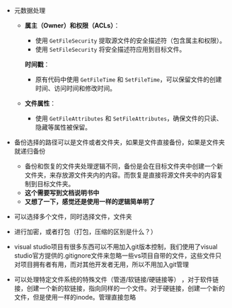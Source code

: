 - 元数据处理

  - **属主（Owner）和权限（ACLs）**：

    - 使用 `GetFileSecurity` 提取源文件的安全描述符（包含属主和权限）。
    - 使用 `SetFileSecurity` 将安全描述符应用到目标文件。

    **时间戳**：

    - 原有代码中使用 `GetFileTime` 和 `SetFileTime`，可以保留文件的创建时间、访问时间和修改时间。

  - **文件属性**：
    - 使用 `GetFileAttributes` 和 `SetFileAttributes`，确保文件的只读、隐藏等属性被保留。
- 备份选择的路径可以是文件或者文件夹，如果是文件直接备份，如果是文件夹就递归备份
  - 备份和恢复的文件夹处理逻辑不同，备份是会在目标文件夹中创建一个新文件夹，来存放源文件夹内的内容。而恢复是直接将源文件夹中的内容复制到目标文件夹。
  - **这个需要写到文档说明书中**
  - **又想了一下，感觉还是使用一样的逻辑简单明了**

- 可以选择多个文件，同时选择文件，文件夹
- 进行加密，或者打包（打包，压缩的区别是什么？）
- visual studio项目有很多东西可以不用加入git版本控制，我们使用了visual studio官方提供的.gitignore文件来忽略一些vs项目自带的文件，这些文件只对项目拥有者有用，而对其他开发者无用，所以不用加入git管理
- 可以处理特定文件系统的特殊文件（管道/软链接/硬链接等）  ，对于软件链接，创建一个新的软链接，指向同样的一个文件。对于硬链接，创建一个新的文件，但是使用一样的inode。管理直接忽略 